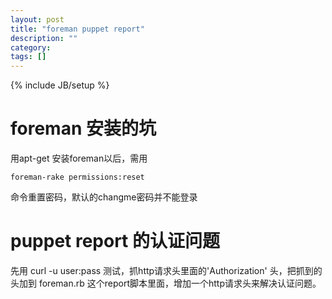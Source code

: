 ```yaml
---
layout: post
title: "foreman puppet report"
description: ""
category: 
tags: []
---
```

{% include JB/setup %}

# foreman 安装的坑
 用apt-get 安装foreman以后，需用

	foreman-rake permissions:reset
	
命令重置密码，默认的changme密码并不能登录

# puppet report 的认证问题

先用 curl -u user:pass 测试，抓http请求头里面的'Authorization' 头，把抓到的头加到 foreman.rb 这个report脚本里面，增加一个http请求头来解决认证问题。
	

